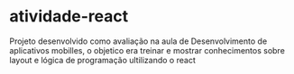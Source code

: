 # atividade-react
Projeto desenvolvido como avaliação na aula de Desenvolvimento de aplicativos mobilles, o objetico era treinar e mostrar conhecimentos sobre layout e lógica de programação ultilizando o react
